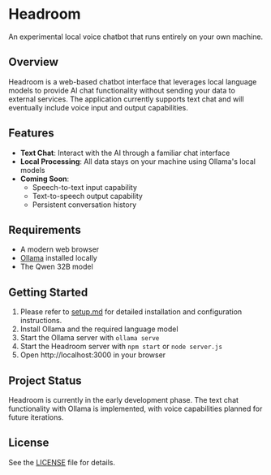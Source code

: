 # Headroom

An experimental local voice chatbot that runs entirely on your own machine.

## Overview

Headroom is a web-based chatbot interface that leverages local language models to provide AI chat functionality without sending your data to external services. The application currently supports text chat and will eventually include voice input and output capabilities.

## Features

- **Text Chat**: Interact with the AI through a familiar chat interface
- **Local Processing**: All data stays on your machine using Ollama's local models
- **Coming Soon**:
  - Speech-to-text input capability
  - Text-to-speech output capability
  - Persistent conversation history

## Requirements

- A modern web browser
- [Ollama](https://ollama.ai/) installed locally
- The Qwen 32B model

## Getting Started

1. Please refer to [setup.md](setup.md) for detailed installation and configuration instructions.
2. Install Ollama and the required language model
3. Start the Ollama server with `ollama serve`
4. Start the Headroom server with `npm start` or `node server.js`
5. Open http://localhost:3000 in your browser

## Project Status

Headroom is currently in the early development phase. The text chat functionality with Ollama is implemented, with voice capabilities planned for future iterations.

## License

See the [LICENSE](LICENSE) file for details.

